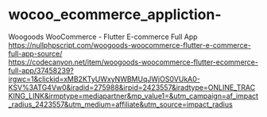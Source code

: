 # wocoo_ecommerce_appliction-
Woogoods WooCommerce - Flutter E-commerce Full App
https://nullphpscript.com/woogoods-woocommerce-flutter-e-commerce-full-app-source/ </br>
https://codecanyon.net/item/woogoods-woocommerce-flutter-ecommerce-full-app/37458239?irgwc=1&clickid=xMB2KTyUWxyNWBMUqJWjOS0VUkA0-KSV%3ATG4Vw0&iradid=275988&irpid=2423557&iradtype=ONLINE_TRACKING_LINK&irmptype=mediapartner&mp_value1=&utm_campaign=af_impact_radius_2423557&utm_medium=affiliate&utm_source=impact_radius
